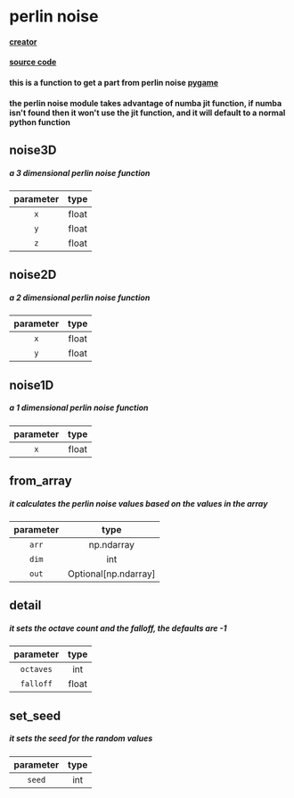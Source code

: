 # perlin noise

#### [creator](https://github.com/Emc2356)
#### [source code](https://github.com/Emc2356/PygameHelper)

#### this is a function to get a part from perlin noise [pygame](https://www.pygame.org)
#### the perlin noise module takes advantage of numba jit function, if numba isn't found then it won't use the jit function, and it will default to a normal python function

## noise3D
##### a 3 dimensional perlin noise function
| parameter | type |
|:---------:|:----:|
| `x` | float |
| `y` | float |
| `z` | float |

## noise2D
##### a 2 dimensional perlin noise function 
| parameter | type |
|:---------:|:----:|
| `x` | float |
| `y` | float |

## noise1D
##### a 1 dimensional perlin noise function 
| parameter | type |
|:---------:|:----:|
| `x` | float |

## from_array
##### it calculates the perlin noise values based on the values in the array
| parameter | type |
|:---------:|:----:|
| `arr` | np.ndarray |
| `dim` | int |
| `out` | Optional\[np.ndarray\] |

## detail
##### it sets the octave count and the falloff, the defaults are -1 
| parameter | type |
|:---------:|:----:|
| `octaves` | int |
| `falloff` | float |

## set_seed
##### it sets the seed for the random values
| parameter | type |
|:---------:|:----:|
| `seed` | int |